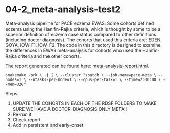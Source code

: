 # 04-2_meta-analysis-test2

Meta-analysis pipeline for PACE eczema EWAS. Some cohorts defined eczema using the Hanifin-Rajka criteria, which is thought by some to be a superior definition of eczema case status compared to other definitions (including doctor diagnosis). The cohorts that used this criteria are: EDEN, GOYA, IOW-F1, IOW-F2. The code in this directory is designed to examine the differences in EWAS meta-analysis for cohorts who used the Hanifin-Rajka criteria and the other cohorts.

The report generated can be found here: [meta-analysis-report.html](report/meta-analysis-comparison-report.html).

`
snakemake -prk \
-j 2 \
--cluster "sbatch \
  --job-name=pace-meta \
  --nodes=1 \
  --ntasks-per-node=1 \
  --cpus-per-task=1 \
  --time=2:00:00 \
  --mem=32G" 
`

Steps:
1. UPDATE THE COHORTS IN EACH OF THE RDSF FOLDERS TO MAKE SURE WE HAVE A DOCTOR-DIAGNOSIS ONLY META!!
2. Re-run it 
3. Check report
4. Add in persistent and early-onset